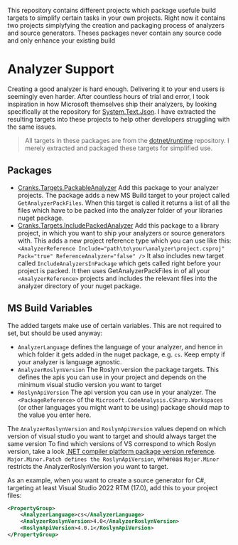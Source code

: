 ﻿This repository contains different projects which package usefule build targets to simplify certain tasks in your own projects.
Right now it contains two projects simplyfying the creation and packaging process of analyzers and source generators. Theses packages never contain any source code and only enhance your existing build

# Analyzer Support
Creating a good analyzer is hard enough. Delivering it to your end users is seemingly even harder. After countless hours of trial and error, I took inspiration in how Microsoft themselves ship their analyzers, by looking specifically at the repository for [System.Text.Json](https://github.com/dotnet/runtime/tree/main/src/libraries/System.Text.Json). I have extracted the resulting targets into these projects to help other developers struggling with the same issues.

> All targets in these packages are from the [dotnet/runtime](https://github.com/dotnet/runtime/) repository. I merely extracted and packaged these targets for simplified use.

## Packages
* [Cranks.Targets.PackableAnalyzer](https://www.nuget.org/packages/Cranks.Targets.PackableAnalyzer)
  Add this package to your analyzer projects.
  The package adds a new MS Build target to your project called `GetAnalyzerPackFiles`. When this target is called it returns a list of all the files which have to be packed into the analyzer folder of your libraries nuget package.
* [Cranks.Targets.IncludePackedAnalyzer](https://www.nuget.org/packages/Cranks.Targets.IncludePackedAnalyzer)
  Add this package to a library project, in which you want to ship your analyzers or source generators with.
  This adds a new project reference type which you can use like this:
  `<AnalyzerReference Include="path\to\your\analyzer\project.csproj" Pack="true" ReferenceAnalyzer="false" />`
  It also includes new target called `IncludeAnalyzersInPackage` which gets called right before your project is packed. It then uses GetAnalyzerPackFiles in of all your `<AnalyzerReference>` projects and includes the relevant files into the analyzer directory of your nuget package.

## MS Build Variables
The added targets make use of certain variables. This are not required to set, but should be used anyway:
* `AnalyzerLanguage`
  defines the language of your analyzer, and hence in which folder it gets added in the nuget package, e.g. `cs`. Keep empty if your analyzer is language agnostic.
* `AnalyzerRoslynVersion`
  The Roslyn version the package targets. This defines the apis you can use in your project and depends on the minimum visual studio version you want to target
* `RoslynApiVersion`
  The api version you can use in your analyzer. The `<PackageReference>` of the `Microsoft.CodeAnalysis.CSharp.Workspaces` (or other languages you might want to be using) package should map to the value you enter here.

The `AnalyzerRoslynVersion` and `RoslynApiVersion` values depend on which version of visual studio you want to target and should always target the same version
To find which versions of VS correspond to which Roslyn version, take a look [.NET compiler platform package version reference](https://learn.microsoft.com/en-us/visualstudio/extensibility/roslyn-version-support).
`Major.Minor.Patch defines the RoslynApiVersion`, whereas `Major.Minor` restricts the AnalyzerRoslynVersion you want to target. 

As an example, when you want to create a source generator for C#, targeting at least Visual Studio 2022 RTM (17.0), add this to your project files:

```xml
<PropertyGroup>
    <AnalyzerLanguage>cs</AnalyzerLanguage>
    <AnalyzerRoslynVersion>4.0</AnalyzerRoslynVersion>
    <RoslynApiVersion>4.0.1</RoslynApiVersion>
</PropertyGroup>
```
